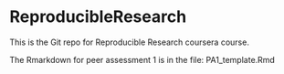 ReproducibleResearch
====================

This is the Git repo for Reproducible Research coursera course.

The Rmarkdown for peer assessment 1 is in the file: PA1_template.Rmd

